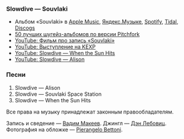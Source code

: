 ### Slowdive — Souvlaki

- Альбом «Souvlaki» в
	[Apple Music](https://music.apple.com/album/292885238),
	[Яндекс.Музыке](https://music.yandex.ru/album/160776),
	[Spotify](https://open.spotify.com/album/4i21O3uVh5palcfFhCjlT7),
	[Tidal](https://listen.tidal.com/album/1995308),
	[Discogs](https://www.discogs.com/master/9478)
- [50 лучших шугейз-альбомов по версии Pitchfork](https://pitchfork.com/features/lists-and-guides/9966-the-50-best-shoegaze-albums-of-all-time/)
- [YouTube: Фильм про запись «Souvlaki»](https://youtu.be/Sjr6esFXJl4)
- [YouTube: Выступление на KEXP](https://youtu.be/gwgq-IWtcPE)
- [YouTube: Slowdive — When the Sun Hits](https://youtu.be/O5iK_mqtJ04)
- [YouTube: Slowdive — Alison](https://youtu.be/jkM3M3zGcGE)

### Песни

1. Slowdive — Alison
2. Slowdive — Souvlaki Space Station
3. Slowdive — When the Sun Hits

Все права на музыку принадлежат законным правообладателям.

Запись и сведение — [Вадим Макеев](https://twitter.com/pepelsbey).
Джингл — [Дэн Лебовиц](https://www.youtube.com/channel/UC38A5qHrlc_Zgua7vL4b96w).
Фотография на обложке — [Pierangelo Bettoni](https://unsplash.com/photos/hucFcUCN_2o).
